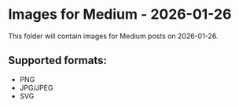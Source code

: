 # Images for Medium - 2026-01-26

This folder will contain images for Medium posts on 2026-01-26.

## Supported formats:
- PNG
- JPG/JPEG
- SVG
